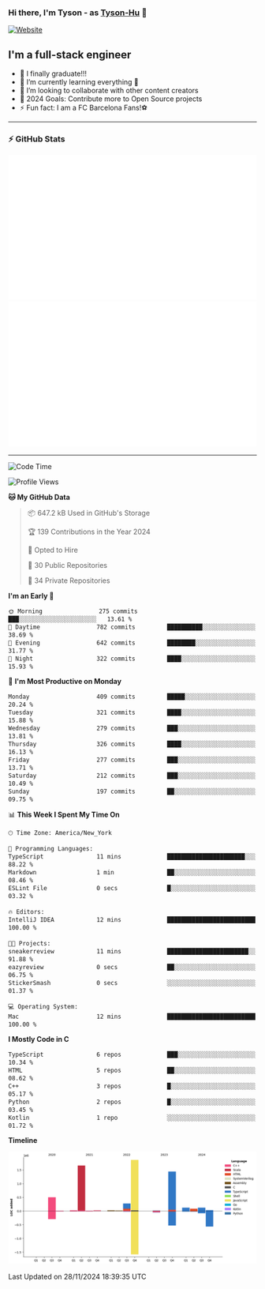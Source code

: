 ### Hi there, I'm Tyson - as [Tyson-Hu][website] 👋

[![Website](https://img.shields.io/website?label=Tianzhe.me&style=for-the-badge&url=https%3A%2F%2Ftianzhe.me)](https://tianzhe.me)


## I'm a full-stack engineer

- 🔭 I finally graduate!!!
- 🌱 I’m currently learning everything 🤣
- 👯 I’m looking to collaborate with other content creators
- 🥅 2024 Goals: Contribute more to Open Source projects
- ⚡ Fun fact: I am a FC Barcelona Fans!⚽️

---

### ⚡️ GitHub Stats
![](https://raw.githubusercontent.com/Tyson-Hu/github-stats-card/master/generated/overview.svg)
![](https://raw.githubusercontent.com/Tyson-Hu/github-stats-card/master/generated/languages.svg)

---

<!--START_SECTION:waka-->
![Code Time](http://img.shields.io/badge/Code%20Time-262%20hrs%2034%20mins-blue)

![Profile Views](http://img.shields.io/badge/Profile%20Views-0-blue)

**🐱 My GitHub Data** 

> 📦 647.2 kB Used in GitHub's Storage 
 > 
> 🏆 139 Contributions in the Year 2024
 > 
> 💼 Opted to Hire
 > 
> 📜 30 Public Repositories 
 > 
> 🔑 34 Private Repositories 
 > 
**I'm an Early 🐤** 

```text
🌞 Morning                275 commits         ███░░░░░░░░░░░░░░░░░░░░░░   13.61 % 
🌆 Daytime                782 commits         ██████████░░░░░░░░░░░░░░░   38.69 % 
🌃 Evening                642 commits         ████████░░░░░░░░░░░░░░░░░   31.77 % 
🌙 Night                  322 commits         ████░░░░░░░░░░░░░░░░░░░░░   15.93 % 
```
📅 **I'm Most Productive on Monday** 

```text
Monday                   409 commits         █████░░░░░░░░░░░░░░░░░░░░   20.24 % 
Tuesday                  321 commits         ████░░░░░░░░░░░░░░░░░░░░░   15.88 % 
Wednesday                279 commits         ███░░░░░░░░░░░░░░░░░░░░░░   13.81 % 
Thursday                 326 commits         ████░░░░░░░░░░░░░░░░░░░░░   16.13 % 
Friday                   277 commits         ███░░░░░░░░░░░░░░░░░░░░░░   13.71 % 
Saturday                 212 commits         ███░░░░░░░░░░░░░░░░░░░░░░   10.49 % 
Sunday                   197 commits         ██░░░░░░░░░░░░░░░░░░░░░░░   09.75 % 
```


📊 **This Week I Spent My Time On** 

```text
🕑︎ Time Zone: America/New_York

💬 Programming Languages: 
TypeScript               11 mins             ██████████████████████░░░   88.22 % 
Markdown                 1 min               ██░░░░░░░░░░░░░░░░░░░░░░░   08.46 % 
ESLint File              0 secs              █░░░░░░░░░░░░░░░░░░░░░░░░   03.32 % 

🔥 Editors: 
IntelliJ IDEA            12 mins             █████████████████████████   100.00 % 

🐱‍💻 Projects: 
sneakerreview            11 mins             ███████████████████████░░   91.88 % 
eazyreview               0 secs              ██░░░░░░░░░░░░░░░░░░░░░░░   06.75 % 
StickerSmash             0 secs              ░░░░░░░░░░░░░░░░░░░░░░░░░   01.37 % 

💻 Operating System: 
Mac                      12 mins             █████████████████████████   100.00 % 
```

**I Mostly Code in C** 

```text
TypeScript               6 repos             ███░░░░░░░░░░░░░░░░░░░░░░   10.34 % 
HTML                     5 repos             ██░░░░░░░░░░░░░░░░░░░░░░░   08.62 % 
C++                      3 repos             █░░░░░░░░░░░░░░░░░░░░░░░░   05.17 % 
Python                   2 repos             █░░░░░░░░░░░░░░░░░░░░░░░░   03.45 % 
Kotlin                   1 repo              ░░░░░░░░░░░░░░░░░░░░░░░░░   01.72 % 
```



**Timeline**

![Lines of Code chart](https://raw.githubusercontent.com/Tyson-Hu/Tyson-Hu/main/assets/bar_graph.png)


 Last Updated on 28/11/2024 18:39:35 UTC
<!--END_SECTION:waka-->


[website]: https://github.com/Tyson-Hu
